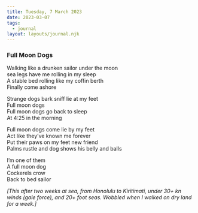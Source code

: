 ```yaml
---
title: Tuesday, 7 March 2023
date: 2023-03-07
tags:
  - journal
layout: layouts/journal.njk
---
```

### Full Moon Dogs

Walking like a drunken sailor under the moon  
sea legs have me rolling in my sleep  
A stable bed rolling like my coffin berth  
Finally come ashore

Strange dogs bark sniff lie at my feet  
Full moon dogs  
Full moon dogs go back to sleep  
At 4:25 in the morning

Full moon dogs come lie by my feet  
Act like they’ve known me forever  
Put their paws on my feet new friend  
Palms rustle and dog shows his belly and balls

I’m one of them  
A full moon dog  
Cockerels crow  
Back to bed sailor

_[This after two weeks at sea, from Honolulu to Kiritimati, under 30+ kn winds (gale force), and 20+ foot seas. Wobbled when I walked on dry land for a week.]_
